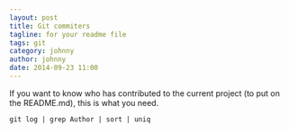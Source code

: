 ```yaml
---
layout: post
title: Git commiters
tagline: for your readme file
tags: git
category: johnny
author: johnny
date: 2014-09-23 11:00
---
```

If you want to know who has contributed to the current project (to put on the README.md), this is what you need.

    git log | grep Author | sort | uniq


